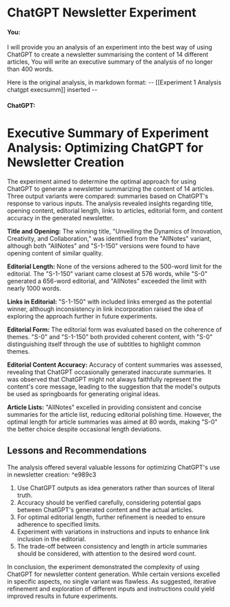 # ChatGPT Newsletter Experiment

#### You:
I will provide you an analysis of an experiment into the best way of using ChatGPT to create a newsletter summarising the content of 14 different articles, You will write an executive summary of the analysis of no longer than 400 words.

Here is the original analysis, in markdown format:
-- [[Experiment 1 Analysis chatgpt execsumm]] inserted --

#### ChatGPT:
# Executive Summary of Experiment Analysis: Optimizing ChatGPT for Newsletter Creation

The experiment aimed to determine the optimal approach for using ChatGPT to generate a newsletter summarizing the content of 14 articles. Three output variants were compared: summaries based on ChatGPT's response to various inputs. The analysis revealed insights regarding title, opening content, editorial length, links to articles, editorial form, and content accuracy in the generated newsletter.

**Title and Opening:**
The winning title, "Unveiling the Dynamics of Innovation, Creativity, and Collaboration," was identified from the "AllNotes" variant, although both "AllNotes" and "S-1-150" versions were found to have opening content of similar quality.

**Editorial Length:**
None of the versions adhered to the 500-word limit for the editorial. The "S-1-150" variant came closest at 576 words, while "S-0" generated a 656-word editorial, and "AllNotes" exceeded the limit with nearly 1000 words.

**Links in Editorial:**
"S-1-150" with included links emerged as the potential winner, although inconsistency in link incorporation raised the idea of exploring the approach further in future experiments.

**Editorial Form:**
The editorial form was evaluated based on the coherence of themes. "S-0" and "S-1-150" both provided coherent content, with "S-0" distinguishing itself through the use of subtitles to highlight common themes.

**Editorial Content Accuracy:**
Accuracy of content summaries was assessed, revealing that ChatGPT occasionally generated inaccurate summaries. It was observed that ChatGPT might not always faithfully represent the content's core message, leading to the suggestion that the model's outputs be used as springboards for generating original ideas.

**Article Lists:**
"AllNotes" excelled in providing consistent and concise summaries for the article list, reducing editorial polishing time. However, the optimal length for article summaries was aimed at 80 words, making "S-0" the better choice despite occasional length deviations.

## Lessons and Recommendations
The analysis offered several valuable lessons for optimizing ChatGPT's use in newsletter creation: ^e989c3

1. Use ChatGPT outputs as idea generators rather than sources of literal truth.
2. Accuracy should be verified carefully, considering potential gaps between ChatGPT's generated content and the actual articles.
3. For optimal editorial length, further refinement is needed to ensure adherence to specified limits.
4. Experiment with variations in instructions and inputs to enhance link inclusion in the editorial.
5. The trade-off between consistency and length in article summaries should be considered, with attention to the desired word count.

In conclusion, the experiment demonstrated the complexity of using ChatGPT for newsletter content generation. While certain versions excelled in specific aspects, no single variant was flawless. As suggested, iterative refinement and exploration of different inputs and instructions could yield improved results in future experiments.
